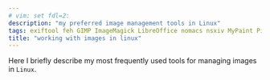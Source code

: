```yaml
---
# vim: set fdl=2:
description: "my preferred image management tools in Linux"
tags: exiftool feh GIMP ImageMagick LibreOffice nomacs nsxiv MyPaint Pinta ranger
title: "working with images in linux"
---
```


Here I briefly describe my most frequently used tools for managing images in `Linux`.

